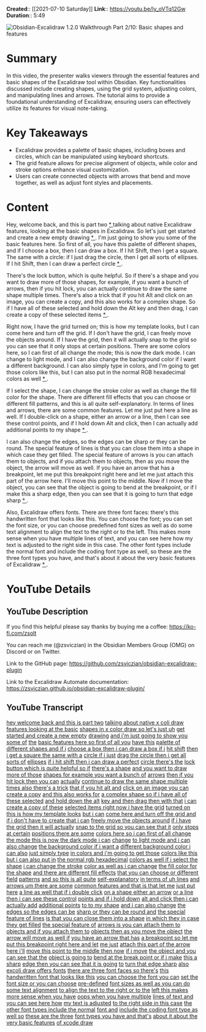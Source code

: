 **Created**:: [[2021-07-10 Saturday]]
**Link**:: https://youtu.be/Iy_oVTq12Gw
**Duration**:: 5:49

![Obsidian-Excalidraw 1.2.0 Walkthrough Part 2/10: Basic shapes and features](https://youtu.be/Iy_oVTq12Gw)

# Summary
In this video, the presenter walks viewers through the essential features and basic shapes of the Excalidraw tool within Obsidian. Key functionalities discussed include creating shapes, using the grid system, adjusting colors, and manipulating lines and arrows. The tutorial aims to provide a foundational understanding of Excalidraw, ensuring users can effectively utilize its features for visual note-taking.

# Key Takeaways
- Excalidraw provides a palette of basic shapes, including boxes and circles, which can be manipulated using keyboard shortcuts.
- The grid feature allows for precise alignment of objects, while color and stroke options enhance visual customization.
- Users can create connected objects with arrows that bend and move together, as well as adjust font styles and placements.

# Content
Hey, welcome back, and this is part two [* ](https://youtu.be/Iy_oVTq12Gw) talking about native Excalidraw features, looking at the basic shapes in Excalidraw. So let's just get started and create a new empty drawing [* ](https://youtu.be/Iy_oVTq12Gw). I'm just going to show you some of the basic features here. So first of all, you have this palette of different shapes, and if I choose a box, then I can draw a box. If I hit Shift, then I get a square. The same with a circle: if I just drag the circle, then I get all sorts of ellipses. If I hit Shift, then I can draw a perfect circle [* ](https://youtu.be/Iy_oVTq12Gw).

There's the lock button, which is quite helpful. So if there's a shape and you want to draw more of those shapes, for example, if you want a bunch of arrows, then if you hit lock, you can actually continue to draw the same shape multiple times. There's also a trick that if you hit Alt and click on an image, you can create a copy, and this also works for a complex shape. So if I have all of these selected and hold down the Alt key and then drag, I can create a copy of these selected items [* ](https://youtu.be/Iy_oVTq12Gw).

Right now, I have the grid turned on; this is how my template looks, but I can come here and turn off the grid. If I don't have the grid, I can freely move the objects around. If I have the grid, then it will actually snap to the grid so you can see that it only stops at certain positions. There are some colors here, so I can first of all change the mode; this is now the dark mode. I can change to light mode, and I can also change the background color if I want a different background. I can also simply type in colors, and I'm going to get those colors like this, but I can also put in the normal RGB hexadecimal colors as well [* ](https://youtu.be/Iy_oVTq12Gw).

If I select the shape, I can change the stroke color as well as change the fill color for the shape. There are different fill effects that you can choose or different fill patterns, and this is all quite self-explanatory. In terms of lines and arrows, there are some common features. Let me just put here a line as well. If I double-click on a shape, either an arrow or a line, then I can see these control points, and if I hold down Alt and click, then I can actually add additional points to my shape [* ](https://youtu.be/Iy_oVTq12Gw).

I can also change the edges, so the edges can be sharp or they can be round. The special feature of lines is that you can close them into a shape in which case they get filled. The special feature of arrows is you can attach them to objects, and if you attach them to objects, then as you move the object, the arrow will move as well. If you have an arrow that has a breakpoint, let me put this breakpoint right here and let me just attach this part of the arrow here. I'll move this point to the middle. Now if I move the object, you can see that the object is going to bend at the breakpoint, or if I make this a sharp edge, then you can see that it is going to turn that edge sharp [* ](https://youtu.be/Iy_oVTq12Gw).

Also, Excalidraw offers fonts. There are three font faces: there's this handwritten font that looks like this. You can choose the font; you can set the font size, or you can choose predefined font sizes as well as do some text alignment to align the text to the right or to the left. This makes more sense when you have multiple lines of text, and you can see here how my text is adjusted to the right side in this case. The other font types include the normal font and include the coding font type as well, so these are the three font types you have, and that's about it about the very basic features of Excalidraw [* ](https://youtu.be/Iy_oVTq12Gw).

# YouTube Details

## YouTube Description

If you find this helpful please say thanks by buying me a coffee: https://ko-fi.com/zsolt

You can reach me (@zsviczian) in the Obsidian Members Group (OMG) on Discord or on Twitter.

Link to the GitHub page: https://github.com/zsviczian/obsidian-excalidraw-plugin

Link to the Excalidraw Automate documentation: https://zsviczian.github.io/obsidian-excalidraw-plugin/

## YouTube Transcript

[hey welcome back and this is part two](https://youtu.be/Iy_oVTq12Gw?t=0) [talking about native x coli draw](https://youtu.be/Iy_oVTq12Gw?t=3) [features looking at the basic](https://youtu.be/Iy_oVTq12Gw?t=5) [shapes in x color draw so let's just uh](https://youtu.be/Iy_oVTq12Gw?t=7) [get started and create a new empty](https://youtu.be/Iy_oVTq12Gw?t=12) [drawing](https://youtu.be/Iy_oVTq12Gw?t=16) [and i'm just going to show you some of](https://youtu.be/Iy_oVTq12Gw?t=16) [the](https://youtu.be/Iy_oVTq12Gw?t=19) [basic features here so first of all you](https://youtu.be/Iy_oVTq12Gw?t=20) [have this](https://youtu.be/Iy_oVTq12Gw?t=22) [palette of different shapes and if i](https://youtu.be/Iy_oVTq12Gw?t=23) [choose a box then i can draw a box if i](https://youtu.be/Iy_oVTq12Gw?t=26) [hit shift](https://youtu.be/Iy_oVTq12Gw?t=28) [then i get a square the same with a](https://youtu.be/Iy_oVTq12Gw?t=30) [circle if i just](https://youtu.be/Iy_oVTq12Gw?t=33) [drag the circle then i get all sorts of](https://youtu.be/Iy_oVTq12Gw?t=36) [ellipses](https://youtu.be/Iy_oVTq12Gw?t=39) [if i hit shift then i can draw a perfect](https://youtu.be/Iy_oVTq12Gw?t=40) [circle there's the](https://youtu.be/Iy_oVTq12Gw?t=44) [lock button which is quite helpful so if](https://youtu.be/Iy_oVTq12Gw?t=48) [there's a shape](https://youtu.be/Iy_oVTq12Gw?t=50) [and you want to draw more of those](https://youtu.be/Iy_oVTq12Gw?t=52) [shapes for example you want a bunch of](https://youtu.be/Iy_oVTq12Gw?t=54) [arrows](https://youtu.be/Iy_oVTq12Gw?t=56) [then if you hit lock then you can](https://youtu.be/Iy_oVTq12Gw?t=57) [actually](https://youtu.be/Iy_oVTq12Gw?t=60) [continue to draw the same shape multiple](https://youtu.be/Iy_oVTq12Gw?t=61) [times also there's a trick](https://youtu.be/Iy_oVTq12Gw?t=64) [that if you hit alt and](https://youtu.be/Iy_oVTq12Gw?t=67) [click on an image you can create a copy](https://youtu.be/Iy_oVTq12Gw?t=70) [and this also works for](https://youtu.be/Iy_oVTq12Gw?t=74) [a complex shape so if i have all of](https://youtu.be/Iy_oVTq12Gw?t=75) [these selected](https://youtu.be/Iy_oVTq12Gw?t=78) [and hold down the alt](https://youtu.be/Iy_oVTq12Gw?t=79) [key and then drag then with that](https://youtu.be/Iy_oVTq12Gw?t=82) [i can create a copy of these](https://youtu.be/Iy_oVTq12Gw?t=85) [selected items right now i have the grid](https://youtu.be/Iy_oVTq12Gw?t=90) [turned on this is how my template looks](https://youtu.be/Iy_oVTq12Gw?t=94) [but i can](https://youtu.be/Iy_oVTq12Gw?t=96) [come here and turn off the grid and](https://youtu.be/Iy_oVTq12Gw?t=98) [if i don't have to create that i can](https://youtu.be/Iy_oVTq12Gw?t=101) [freely move the objects around](https://youtu.be/Iy_oVTq12Gw?t=103) [if i have the grid then it will actually](https://youtu.be/Iy_oVTq12Gw?t=105) [snap to the grid so you can see that it](https://youtu.be/Iy_oVTq12Gw?t=109) [only stops at certain](https://youtu.be/Iy_oVTq12Gw?t=111) [positions there are some](https://youtu.be/Iy_oVTq12Gw?t=113) [colors here so i can first of all change](https://youtu.be/Iy_oVTq12Gw?t=117) [the mode this is now the dark mode i can](https://youtu.be/Iy_oVTq12Gw?t=122) [change](https://youtu.be/Iy_oVTq12Gw?t=125) [to light mode and i can also change](https://youtu.be/Iy_oVTq12Gw?t=126) [the background color if i want a](https://youtu.be/Iy_oVTq12Gw?t=130) [different background color i can also](https://youtu.be/Iy_oVTq12Gw?t=133) [just simply type](https://youtu.be/Iy_oVTq12Gw?t=135) [in colors and i'm going to get those](https://youtu.be/Iy_oVTq12Gw?t=137) [colors like this but i can also put in](https://youtu.be/Iy_oVTq12Gw?t=142) [the normal rgb hexadecimal](https://youtu.be/Iy_oVTq12Gw?t=146) [colors as well if i select the shape](https://youtu.be/Iy_oVTq12Gw?t=150) [i can change the stroke](https://youtu.be/Iy_oVTq12Gw?t=153) [color as well as i can change](https://youtu.be/Iy_oVTq12Gw?t=157) [the fill color for the shape](https://youtu.be/Iy_oVTq12Gw?t=160) [and there are different fill effects](https://youtu.be/Iy_oVTq12Gw?t=163) [that you can choose or different field](https://youtu.be/Iy_oVTq12Gw?t=166) [patterns](https://youtu.be/Iy_oVTq12Gw?t=169) [and so this is all quite](https://youtu.be/Iy_oVTq12Gw?t=170) [self-explanatory](https://youtu.be/Iy_oVTq12Gw?t=173) [in terms of uh lines](https://youtu.be/Iy_oVTq12Gw?t=175) [and arrows um there are some](https://youtu.be/Iy_oVTq12Gw?t=178) [common features and that is that let me](https://youtu.be/Iy_oVTq12Gw?t=181) [just put here](https://youtu.be/Iy_oVTq12Gw?t=184) [a line as well that if i double click](https://youtu.be/Iy_oVTq12Gw?t=186) [on a shape either an arrow](https://youtu.be/Iy_oVTq12Gw?t=190) [or a line then i can see these control](https://youtu.be/Iy_oVTq12Gw?t=193) [points and if i hold down](https://youtu.be/Iy_oVTq12Gw?t=197) [alt and click then i can actually add](https://youtu.be/Iy_oVTq12Gw?t=199) [additional points](https://youtu.be/Iy_oVTq12Gw?t=203) [to to my shape](https://youtu.be/Iy_oVTq12Gw?t=207) [and i can also change](https://youtu.be/Iy_oVTq12Gw?t=210) [the edges so the edges can be](https://youtu.be/Iy_oVTq12Gw?t=214) [sharp or they can be round and](https://youtu.be/Iy_oVTq12Gw?t=219) [the special feature of lines](https://youtu.be/Iy_oVTq12Gw?t=222) [is that you can close them into a shape](https://youtu.be/Iy_oVTq12Gw?t=225) [in which they in case they get filled](https://youtu.be/Iy_oVTq12Gw?t=228) [the special feature of](https://youtu.be/Iy_oVTq12Gw?t=231) [arrows is you can attach them to](https://youtu.be/Iy_oVTq12Gw?t=233) [objects and if you attach them to](https://youtu.be/Iy_oVTq12Gw?t=236) [objects then as you move the object](https://youtu.be/Iy_oVTq12Gw?t=238) [the arrow will move as well if](https://youtu.be/Iy_oVTq12Gw?t=241) [you have an arrow that has](https://youtu.be/Iy_oVTq12Gw?t=245) [a breakpoint so let me](https://youtu.be/Iy_oVTq12Gw?t=248) [put this breakpoint right here and let](https://youtu.be/Iy_oVTq12Gw?t=251) [me just](https://youtu.be/Iy_oVTq12Gw?t=254) [attach this part of the arrow here i'll](https://youtu.be/Iy_oVTq12Gw?t=255) [move this point to the middle then now](https://youtu.be/Iy_oVTq12Gw?t=259) [if i move](https://youtu.be/Iy_oVTq12Gw?t=262) [the object and you can see that the](https://youtu.be/Iy_oVTq12Gw?t=264) [object is going to](https://youtu.be/Iy_oVTq12Gw?t=265) [bend at the break point or if i make](https://youtu.be/Iy_oVTq12Gw?t=267) [this a sharp](https://youtu.be/Iy_oVTq12Gw?t=271) [edge then you can see that it is going](https://youtu.be/Iy_oVTq12Gw?t=274) [to](https://youtu.be/Iy_oVTq12Gw?t=278) [turn that edge sharp](https://youtu.be/Iy_oVTq12Gw?t=279) [also excoli draw offers fonts](https://youtu.be/Iy_oVTq12Gw?t=283) [there are three font faces so there's](https://youtu.be/Iy_oVTq12Gw?t=286) [this](https://youtu.be/Iy_oVTq12Gw?t=288) [handwritten font that looks like this](https://youtu.be/Iy_oVTq12Gw?t=290) [you can choose the font you can](https://youtu.be/Iy_oVTq12Gw?t=294) [set the font size or you can choose](https://youtu.be/Iy_oVTq12Gw?t=297) [pre-defined](https://youtu.be/Iy_oVTq12Gw?t=300) [font sizes as well as you can do](https://youtu.be/Iy_oVTq12Gw?t=301) [some text alignment](https://youtu.be/Iy_oVTq12Gw?t=304) [to align the text to the right or to the](https://youtu.be/Iy_oVTq12Gw?t=307) [left this makes more sense when you have](https://youtu.be/Iy_oVTq12Gw?t=311) [oops when you have multiple](https://youtu.be/Iy_oVTq12Gw?t=316) [lines of text and you can see here how](https://youtu.be/Iy_oVTq12Gw?t=319) [my text is adjusted](https://youtu.be/Iy_oVTq12Gw?t=324) [to the right side in this case](https://youtu.be/Iy_oVTq12Gw?t=328) [the other font types include the normal](https://youtu.be/Iy_oVTq12Gw?t=331) [font and](https://youtu.be/Iy_oVTq12Gw?t=334) [include the coding font type as well so](https://youtu.be/Iy_oVTq12Gw?t=335) [these are the three](https://youtu.be/Iy_oVTq12Gw?t=338) [font types you have and that's](https://youtu.be/Iy_oVTq12Gw?t=339) [about it about the very basic features](https://youtu.be/Iy_oVTq12Gw?t=343) [of xcode draw](https://youtu.be/Iy_oVTq12Gw?t=346) 

